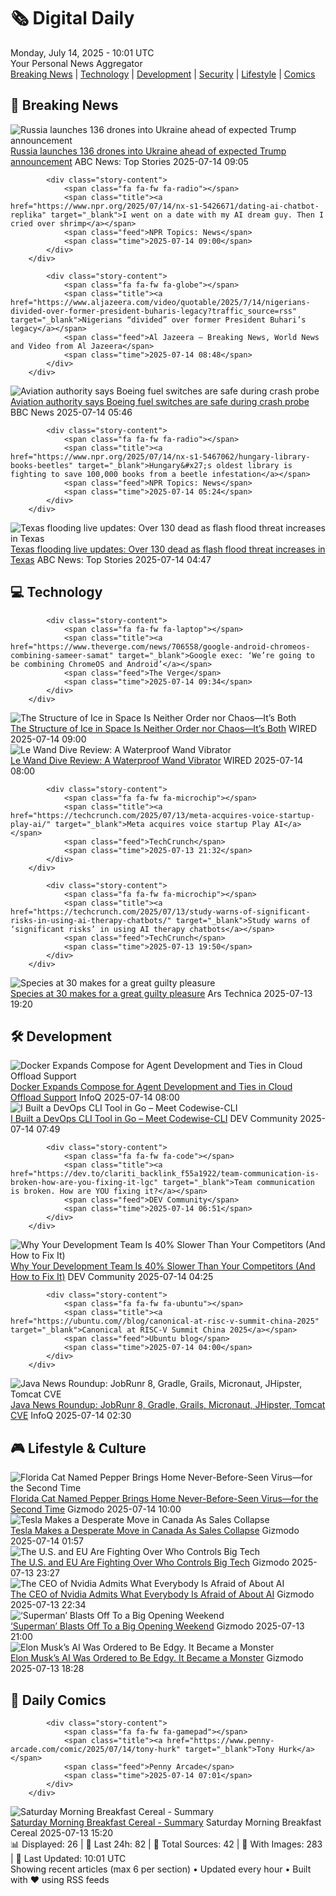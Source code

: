 <!-- Processing 54 RSS feeds at 2025-07-14 10:01:36 UTC -->
<!-- Processing: Penny Arcade -->
<!-- Processing: Poorly Drawn Lines -->
<!-- Processing: Dilbert -->
<!-- Processing: Cyanide & Happiness -->
<!-- Processing: Questionable Content -->
<!-- Processing: Dinosaur Comics -->
<!-- Processing: BBC World News -->
<!-- Processing: ABC News Breaking -->
<!-- Processing: Guardian World News -->
<!-- Processing: The Verge -->
<!-- Processing: Ars Technica -->
<!-- Processing: O'Reilly Radar -->
<!-- Processing: WIRED -->
<!-- Processing: Slashdot -->
<!-- Processing: It's FOSS -->
<!-- Error processing https://itsfoss.com/rss/: The read operation timed out -->
<!-- Processing: Red Hat Blog -->
<!-- Processing: Ubuntu Blog -->
<!-- Processing: GitHub Blog -->
<!-- Processing: DZone -->
<!-- Processing: Coding Horror -->
<!-- Processing: The Pragmatic Engineer -->
<!-- Processing: Gizmodo -->
<!-- Processing: Kotaku -->
<!-- Processing: Krebs on Security -->
<!-- Generated 6 new posts out of 24 feeds processed -->
<div class="newspaper-header">
    <h1 class="newspaper-title">🗞️ Digital Daily</h1>
    <div class="newspaper-date">Monday, July 14, 2025 - 10:01 UTC</div>
    <div class="newspaper-subtitle">Your Personal News Aggregator</div>
</div>

<div class="newspaper-nav">
    <a href="#breaking">Breaking News</a> |
    <a href="#tech">Technology</a> |
    <a href="#dev">Development</a> |
    <a href="#security">Security</a> |
    <a href="#lifestyle">Lifestyle</a> |
    <a href="#webcomics">Comics</a>
</div>

<div class="news-section breaking-news" id="breaking">
<h2 class="section-header">🚨 Breaking News</h2>
<div class="stories-container">
<div class="story">
            <img src="https://s.abcnews.com/images/International/Ukraine-firefighters-DB-250714_1752482977293_hpMain_4x3t_384.jpg" alt="Russia launches 136 drones into Ukraine ahead of expected Trump announcement" class="story-image" loading="lazy" onerror="this.style.display='none'">
            <div class="story-content">
                <span class="fa fa-fw fa-tv"></span>
                <span class="title"><a href="https://abcnews.go.com/International/russia-launches-136-drones-ukraine-ahead-expected-trump/story?id=123729140" target="_blank">Russia launches 136 drones into Ukraine ahead of expected Trump announcement</a></span>
                <span class="feed">ABC News: Top Stories</span>
                <span class="time">2025-07-14 09:05</span>
            </div>
        </div>
<div class="story">
            
            <div class="story-content">
                <span class="fa fa-fw fa-radio"></span>
                <span class="title"><a href="https://www.npr.org/2025/07/14/nx-s1-5426671/dating-ai-chatbot-replika" target="_blank">I went on a date with my AI dream guy. Then I cried over shrimp</a></span>
                <span class="feed">NPR Topics: News</span>
                <span class="time">2025-07-14 09:00</span>
            </div>
        </div>
<div class="story">
            
            <div class="story-content">
                <span class="fa fa-fw fa-globe"></span>
                <span class="title"><a href="https://www.aljazeera.com/video/quotable/2025/7/14/nigerians-divided-over-former-president-buharis-legacy?traffic_source=rss" target="_blank">Nigerians “divided” over former President Buhari’s legacy</a></span>
                <span class="feed">Al Jazeera – Breaking News, World News and Video from Al Jazeera</span>
                <span class="time">2025-07-14 08:48</span>
            </div>
        </div>
<div class="story">
            <img src="https://ichef.bbci.co.uk/ace/standard/240/cpsprodpb/f8dd/live/bc46f860-6060-11f0-a2d9-712c1b53e44a.jpg" alt="Aviation authority says Boeing fuel switches are safe during crash probe" class="story-image" loading="lazy" onerror="this.style.display='none'">
            <div class="story-content">
                <span class="fa fa-fw fa-earth-americas"></span>
                <span class="title"><a href="https://www.bbc.com/news/articles/ce9xpgnx3vdo" target="_blank">Aviation authority says Boeing fuel switches are safe during crash probe</a></span>
                <span class="feed">BBC News</span>
                <span class="time">2025-07-14 05:46</span>
            </div>
        </div>
<div class="story">
            
            <div class="story-content">
                <span class="fa fa-fw fa-radio"></span>
                <span class="title"><a href="https://www.npr.org/2025/07/14/nx-s1-5467062/hungary-library-books-beetles" target="_blank">Hungary&#x27;s oldest library is fighting to save 100,000 books from a beetle infestation</a></span>
                <span class="feed">NPR Topics: News</span>
                <span class="time">2025-07-14 05:24</span>
            </div>
        </div>
<div class="story">
            <img src="https://s.abcnews.com/images/US/texas-flooding-ap-mf-20250713_1752423909229_hpMain_4x3t_384.jpg" alt="Texas flooding live updates: Over 130 dead as flash flood threat increases in Texas" class="story-image" loading="lazy" onerror="this.style.display='none'">
            <div class="story-content">
                <span class="fa fa-fw fa-tv"></span>
                <span class="title"><a href="https://abcnews.go.com/US/live-updates/texas-flooding-updates-13-dead-20-campers-unaccounted/?id=123488468" target="_blank">Texas flooding live updates: Over 130 dead as flash flood threat increases in Texas</a></span>
                <span class="feed">ABC News: Top Stories</span>
                <span class="time">2025-07-14 04:47</span>
            </div>
        </div>
</div>
</div>
<div class="news-section tech-news" id="tech">
<h2 class="section-header">💻 Technology</h2>
<div class="stories-container">
<div class="story">
            
            <div class="story-content">
                <span class="fa fa-fw fa-laptop"></span>
                <span class="title"><a href="https://www.theverge.com/news/706558/google-android-chromeos-combining-sameer-samat" target="_blank">Google exec: ‘We’re going to be combining ChromeOS and Android’</a></span>
                <span class="feed">The Verge</span>
                <span class="time">2025-07-14 09:34</span>
            </div>
        </div>
<div class="story">
            <img src="https://media.wired.com/photos/686d0d8d664ea88a108c8153/master/pass/GettyImages-1217774642.jpg" alt="The Structure of Ice in Space Is Neither Order nor Chaos—It’s Both" class="story-image" loading="lazy" onerror="this.style.display='none'">
            <div class="story-content">
                <span class="fa fa-fw fa-bolt"></span>
                <span class="title"><a href="https://www.wired.com/story/space-ice-structure-order-chaos/" target="_blank">The Structure of Ice in Space Is Neither Order nor Chaos—It’s Both</a></span>
                <span class="feed">WIRED</span>
                <span class="time">2025-07-14 09:00</span>
            </div>
        </div>
<div class="story">
            <img src="https://media.wired.com/photos/687173733bbe2f34f11867ea/master/pass/Review-%20Le%20Wand%20Dive.png" alt="Le Wand Dive Review: A Waterproof Wand Vibrator" class="story-image" loading="lazy" onerror="this.style.display='none'">
            <div class="story-content">
                <span class="fa fa-fw fa-bolt"></span>
                <span class="title"><a href="https://www.wired.com/review/le-wand-dive/" target="_blank">Le Wand Dive Review: A Waterproof Wand Vibrator</a></span>
                <span class="feed">WIRED</span>
                <span class="time">2025-07-14 08:00</span>
            </div>
        </div>
<div class="story">
            
            <div class="story-content">
                <span class="fa fa-fw fa-microchip"></span>
                <span class="title"><a href="https://techcrunch.com/2025/07/13/meta-acquires-voice-startup-play-ai/" target="_blank">Meta acquires voice startup Play AI</a></span>
                <span class="feed">TechCrunch</span>
                <span class="time">2025-07-13 21:32</span>
            </div>
        </div>
<div class="story">
            
            <div class="story-content">
                <span class="fa fa-fw fa-microchip"></span>
                <span class="title"><a href="https://techcrunch.com/2025/07/13/study-warns-of-significant-risks-in-using-ai-therapy-chatbots/" target="_blank">Study warns of ‘significant risks’ in using AI therapy chatbots</a></span>
                <span class="feed">TechCrunch</span>
                <span class="time">2025-07-13 19:50</span>
            </div>
        </div>
<div class="story">
            <img src="https://cdn.arstechnica.net/wp-content/uploads/2025/07/speciesTOP-500x500.jpg" alt="Species at 30 makes for a great guilty pleasure" class="story-image" loading="lazy" onerror="this.style.display='none'">
            <div class="story-content">
                <span class="fa fa-fw fa-cog"></span>
                <span class="title"><a href="https://arstechnica.com/culture/2025/07/species-at-30-makes-for-a-great-guilty-pleasure/" target="_blank">Species at 30 makes for a great guilty pleasure</a></span>
                <span class="feed">Ars Technica</span>
                <span class="time">2025-07-13 19:20</span>
            </div>
        </div>
</div>
</div>
<div class="news-section dev-news" id="dev">
<h2 class="section-header">🛠️ Development</h2>
<div class="stories-container">
<div class="story">
            <img src="https://res.infoq.com/news/2025/07/docker-compose-agent-gpu-offload/en/headerimage/docker-compose-agents-1752478525499.jpeg" alt="Docker Expands Compose for Agent Development and Ties in Cloud Offload Support" class="story-image" loading="lazy" onerror="this.style.display='none'">
            <div class="story-content">
                <span class="fa fa-fw fa-info-circle"></span>
                <span class="title"><a href="https://www.infoq.com/news/2025/07/docker-compose-agent-gpu-offload/?utm_campaign=infoq_content&utm_source=infoq&utm_medium=feed&utm_term=global" target="_blank">Docker Expands Compose for Agent Development and Ties in Cloud Offload Support</a></span>
                <span class="feed">InfoQ</span>
                <span class="time">2025-07-14 08:00</span>
            </div>
        </div>
<div class="story">
            <img src="https://media2.dev.to/dynamic/image/width=800%2Cheight=%2Cfit=scale-down%2Cgravity=auto%2Cformat=auto/https%3A%2F%2Fdev-to-uploads.s3.amazonaws.com%2Fuploads%2Farticles%2Fpsbbbdzksh777rvt3vu1.png" alt="I Built a DevOps CLI Tool in Go – Meet Codewise-CLI" class="story-image" loading="lazy" onerror="this.style.display='none'">
            <div class="story-content">
                <span class="fa fa-fw fa-code"></span>
                <span class="title"><a href="https://dev.to/aryansharma9917/i-built-a-devops-cli-tool-in-go-meet-codewise-cli-5149" target="_blank">I Built a DevOps CLI Tool in Go – Meet Codewise-CLI</a></span>
                <span class="feed">DEV Community</span>
                <span class="time">2025-07-14 07:49</span>
            </div>
        </div>
<div class="story">
            
            <div class="story-content">
                <span class="fa fa-fw fa-code"></span>
                <span class="title"><a href="https://dev.to/clariti_backlink_f55a1922/team-communication-is-broken-how-are-you-fixing-it-lgc" target="_blank">Team communication is broken. How are YOU fixing it?</a></span>
                <span class="feed">DEV Community</span>
                <span class="time">2025-07-14 06:51</span>
            </div>
        </div>
<div class="story">
            <img src="https://media2.dev.to/dynamic/image/width=800%2Cheight=%2Cfit=scale-down%2Cgravity=auto%2Cformat=auto/https%3A%2F%2Fdev-to-uploads.s3.amazonaws.com%2Fuploads%2Farticles%2Fawb314vn3zrh0qfe1zat.png" alt="Why Your Development Team Is 40% Slower Than Your Competitors (And How to Fix It)" class="story-image" loading="lazy" onerror="this.style.display='none'">
            <div class="story-content">
                <span class="fa fa-fw fa-code"></span>
                <span class="title"><a href="https://dev.to/teamcamp/why-your-development-team-is-40-slower-than-your-competitors-and-how-to-fix-it-7on" target="_blank">Why Your Development Team Is 40% Slower Than Your Competitors (And How to Fix It)</a></span>
                <span class="feed">DEV Community</span>
                <span class="time">2025-07-14 04:25</span>
            </div>
        </div>
<div class="story">
            
            <div class="story-content">
                <span class="fa fa-fw fa-ubuntu"></span>
                <span class="title"><a href="https://ubuntu.com//blog/canonical-at-risc-v-summit-china-2025" target="_blank">Canonical at RISC-V Summit China 2025</a></span>
                <span class="feed">Ubuntu blog</span>
                <span class="time">2025-07-14 04:00</span>
            </div>
        </div>
<div class="story">
            <img src="https://res.infoq.com/news/2025/07/java-news-roundup-jul07-2025/en/headerimage/java-istock-image-01-1752439014920.jpg" alt="Java News Roundup: JobRunr 8, Gradle, Grails, Micronaut, JHipster, Tomcat CVE" class="story-image" loading="lazy" onerror="this.style.display='none'">
            <div class="story-content">
                <span class="fa fa-fw fa-info-circle"></span>
                <span class="title"><a href="https://www.infoq.com/news/2025/07/java-news-roundup-jul07-2025/?utm_campaign=infoq_content&utm_source=infoq&utm_medium=feed&utm_term=global" target="_blank">Java News Roundup: JobRunr 8, Gradle, Grails, Micronaut, JHipster, Tomcat CVE</a></span>
                <span class="feed">InfoQ</span>
                <span class="time">2025-07-14 02:30</span>
            </div>
        </div>
</div>
</div>
<div class="news-section lifestyle-news" id="lifestyle">
<h2 class="section-header">🎮 Lifestyle & Culture</h2>
<div class="stories-container">
<div class="story">
            <img src="https://gizmodo.com/app/uploads/2025/07/PepperTheScienceCat.jpg" alt="Florida Cat Named Pepper Brings Home Never-Before-Seen Virus—for the Second Time" class="story-image" loading="lazy" onerror="this.style.display='none'">
            <div class="story-content">
                <span class="fa fa-fw fa-computer"></span>
                <span class="title"><a href="https://gizmodo.com/florida-cat-uncovers-never-before-seen-virus-again-2000628206" target="_blank">Florida Cat Named Pepper Brings Home Never-Before-Seen Virus—for the Second Time</a></span>
                <span class="feed">Gizmodo</span>
                <span class="time">2025-07-14 10:00</span>
            </div>
        </div>
<div class="story">
            <img src="https://gizmodo.com/app/uploads/2024/04/185350d7ff77f575b3c2c76a9e889b26.jpg" alt="Tesla Makes a Desperate Move in Canada As Sales Collapse" class="story-image" loading="lazy" onerror="this.style.display='none'">
            <div class="story-content">
                <span class="fa fa-fw fa-computer"></span>
                <span class="title"><a href="https://gizmodo.com/tesla-makes-a-desperate-move-in-canada-as-sales-collapse-2000628708" target="_blank">Tesla Makes a Desperate Move in Canada As Sales Collapse</a></span>
                <span class="feed">Gizmodo</span>
                <span class="time">2025-07-14 01:57</span>
            </div>
        </div>
<div class="story">
            <img src="https://gizmodo.com/app/uploads/2025/05/Donald-Trump-alabama-may-1-2025.jpg" alt="The U.S. and EU Are Fighting Over Who Controls Big Tech" class="story-image" loading="lazy" onerror="this.style.display='none'">
            <div class="story-content">
                <span class="fa fa-fw fa-computer"></span>
                <span class="title"><a href="https://gizmodo.com/the-u-s-and-eu-are-fighting-over-who-controls-big-tech-2000628704" target="_blank">The U.S. and EU Are Fighting Over Who Controls Big Tech</a></span>
                <span class="feed">Gizmodo</span>
                <span class="time">2025-07-13 23:27</span>
            </div>
        </div>
<div class="story">
            <img src="https://gizmodo.com/app/uploads/2025/01/Nvidia-CEO-Jensen-Huang-RTX-50-Series-GPU-1.jpg" alt="The CEO of Nvidia Admits What Everybody Is Afraid of About AI" class="story-image" loading="lazy" onerror="this.style.display='none'">
            <div class="story-content">
                <span class="fa fa-fw fa-computer"></span>
                <span class="title"><a href="https://gizmodo.com/the-ceo-of-nvidia-admits-what-everybody-is-afraid-of-about-ai-2000628701" target="_blank">The CEO of Nvidia Admits What Everybody Is Afraid of About AI</a></span>
                <span class="feed">Gizmodo</span>
                <span class="time">2025-07-13 22:34</span>
            </div>
        </div>
<div class="story">
            <img src="https://gizmodo.com/app/uploads/2025/07/james-gunn-superman-david-corenswet.jpg" alt="‘Superman’ Blasts Off To a Big Opening Weekend" class="story-image" loading="lazy" onerror="this.style.display='none'">
            <div class="story-content">
                <span class="fa fa-fw fa-computer"></span>
                <span class="title"><a href="https://gizmodo.com/superman-blasts-off-to-a-big-opening-weekend-2000628686" target="_blank">‘Superman’ Blasts Off To a Big Opening Weekend</a></span>
                <span class="feed">Gizmodo</span>
                <span class="time">2025-07-13 21:00</span>
            </div>
        </div>
<div class="story">
            <img src="https://gizmodo.com/app/uploads/2024/08/grok-x-twitter-image.jpg" alt="Elon Musk’s AI Was Ordered to Be Edgy. It Became a Monster" class="story-image" loading="lazy" onerror="this.style.display='none'">
            <div class="story-content">
                <span class="fa fa-fw fa-computer"></span>
                <span class="title"><a href="https://gizmodo.com/elon-musks-ai-was-ordered-to-be-edgy-it-became-a-monster-2000628691" target="_blank">Elon Musk’s AI Was Ordered to Be Edgy. It Became a Monster</a></span>
                <span class="feed">Gizmodo</span>
                <span class="time">2025-07-13 18:28</span>
            </div>
        </div>
</div>
</div>
<div class="news-section webcomics-section" id="webcomics">
<h2 class="section-header">🎨 Daily Comics</h2>
<div class="stories-container">
<div class="story">
            
            <div class="story-content">
                <span class="fa fa-fw fa-gamepad"></span>
                <span class="title"><a href="https://www.penny-arcade.com/comic/2025/07/14/tony-hurk" target="_blank">Tony Hurk</a></span>
                <span class="feed">Penny Arcade</span>
                <span class="time">2025-07-14 07:01</span>
            </div>
        </div>
<div class="story">
            <img src="https://www.smbc-comics.com/comics/1752300534-20250713.png" alt="Saturday Morning Breakfast Cereal - Summary" class="story-image" loading="lazy" onerror="this.style.display='none'">
            <div class="story-content">
                <span class="fa fa-fw fa-smile"></span>
                <span class="title"><a href="https://www.smbc-comics.com/comic/summary" target="_blank">Saturday Morning Breakfast Cereal - Summary</a></span>
                <span class="feed">Saturday Morning Breakfast Cereal</span>
                <span class="time">2025-07-13 15:20</span>
            </div>
        </div>
</div>
</div>

<div class="newspaper-footer">
    <div class="stats">
        📊 Displayed: 26 | 📅 Last 24h: 82 | 📡 Total Sources: 42 | 📸 With Images: 283 |
        🔄 Last Updated: 10:01 UTC
    </div>
    <div class="footer-note">
        Showing recent articles (max 6 per section) • Updated every hour • Built with ❤️ using RSS feeds
    </div>
</div>
